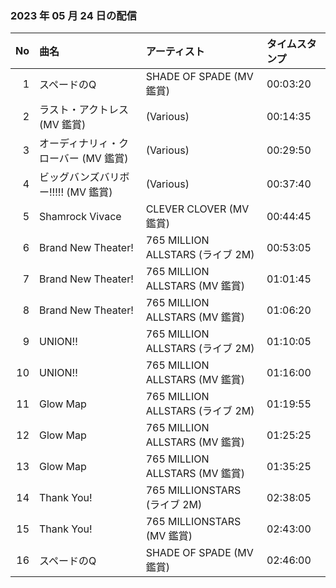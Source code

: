 ﻿### 2023 年 05 月 24 日の配信
| No | 曲名 | アーティスト | タイムスタンプ |
| --: | :-- | :-- | :-- |
| 1 | スペードのQ | SHADE OF SPADE (MV 鑑賞) | 00:03:20 |
| 2 | ラスト・アクトレス (MV 鑑賞) | (Various) | 00:14:35 |
| 3 | オーディナリィ・クローバー (MV 鑑賞) | (Various) | 00:29:50 |
| 4 | ビッグバンズバリボー!!!!! (MV 鑑賞) | (Various) | 00:37:40 |
| 5 | Shamrock Vivace | CLEVER CLOVER (MV 鑑賞) | 00:44:45 |
| 6 | Brand New Theater! | 765 MILLION ALLSTARS (ライブ 2M) | 00:53:05 |
| 7 | Brand New Theater! | 765 MILLION ALLSTARS (MV 鑑賞) | 01:01:45 |
| 8 | Brand New Theater! | 765 MILLION ALLSTARS (MV 鑑賞) | 01:06:20 |
| 9 | UNION!! | 765 MILLION ALLSTARS (ライブ 2M) | 01:10:05 |
| 10 | UNION!! | 765 MILLION ALLSTARS (MV 鑑賞) | 01:16:00 |
| 11 | Glow Map | 765 MILLION ALLSTARS (ライブ 2M) | 01:19:55 |
| 12 | Glow Map | 765 MILLION ALLSTARS (MV 鑑賞) | 01:25:25 |
| 13 | Glow Map | 765 MILLION ALLSTARS (MV 鑑賞) | 01:35:25 |
| 14 | Thank You! | 765 MILLIONSTARS (ライブ 2M) | 02:38:05 |
| 15 | Thank You! | 765 MILLIONSTARS (MV 鑑賞) | 02:43:00 |
| 16 | スペードのQ | SHADE OF SPADE (MV 鑑賞) | 02:46:00 |
